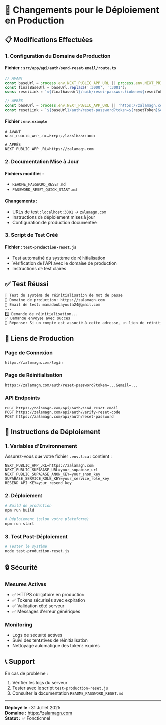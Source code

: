 # 🚀 Changements pour le Déploiement en Production

## 📋 Modifications Effectuées

### 1. **Configuration du Domaine de Production**

#### Fichier : `src/app/api/auth/send-reset-email/route.ts`
```typescript
// AVANT
const baseUrl = process.env.NEXT_PUBLIC_APP_URL || process.env.NEXT_PRIVATE_BASE_URL || 'http://localhost:3001';
const finalBaseUrl = baseUrl.replace(':3000', ':3001');
const resetLink = `${finalBaseUrl}/auth/reset-password?token=${resetToken}&email=${encodeURIComponent(email)}`;

// APRÈS
const baseUrl = process.env.NEXT_PUBLIC_APP_URL || 'https://zalamagn.com';
const resetLink = `${baseUrl}/auth/reset-password?token=${resetToken}&email=${encodeURIComponent(email)}`;
```

#### Fichier : `env.example`
```env
# AVANT
NEXT_PUBLIC_APP_URL=http://localhost:3001

# APRÈS
NEXT_PUBLIC_APP_URL=https://zalamagn.com
```

### 2. **Documentation Mise à Jour**

#### Fichiers modifiés :
- `README_PASSWORD_RESET.md`
- `PASSWORD_RESET_QUICK_START.md`

#### Changements :
- URLs de test : `localhost:3001` → `zalamagn.com`
- Instructions de déploiement mises à jour
- Configuration de production documentée

### 3. **Script de Test Créé**

#### Fichier : `test-production-reset.js`
- Test automatisé du système de réinitialisation
- Vérification de l'API avec le domaine de production
- Instructions de test claires

## ✅ Test Réussi

```bash
🧪 Test du système de réinitialisation de mot de passe
📍 Domaine de production: https://zalamagn.com
📧 Email de test: mamadoubayoula24@gmail.com
---
1️⃣ Demande de réinitialisation...
✅ Demande envoyée avec succès
📝 Réponse: Si un compte est associé à cette adresse, un lien de réinitialisation vous a été envoyé.
```

## 🔗 Liens de Production

### Page de Connexion
```
https://zalamagn.com/login
```

### Page de Réinitialisation
```
https://zalamagn.com/auth/reset-password?token=...&email=...
```

### API Endpoints
```
POST https://zalamagn.com/api/auth/send-reset-email
POST https://zalamagn.com/api/auth/verify-reset-code
POST https://zalamagn.com/api/auth/reset-password
```

## 🚀 Instructions de Déploiement

### 1. Variables d'Environnement
Assurez-vous que votre fichier `.env.local` contient :
```env
NEXT_PUBLIC_APP_URL=https://zalamagn.com
NEXT_PUBLIC_SUPABASE_URL=your_supabase_url
NEXT_PUBLIC_SUPABASE_ANON_KEY=your_anon_key
SUPABASE_SERVICE_ROLE_KEY=your_service_role_key
RESEND_API_KEY=your_resend_key
```

### 2. Déploiement
```bash
# Build de production
npm run build

# Déploiement (selon votre plateforme)
npm run start
```

### 3. Test Post-Déploiement
```bash
# Tester le système
node test-production-reset.js
```

## 🔒 Sécurité

### Mesures Actives
- ✅ HTTPS obligatoire en production
- ✅ Tokens sécurisés avec expiration
- ✅ Validation côté serveur
- ✅ Messages d'erreur génériques

### Monitoring
- Logs de sécurité activés
- Suivi des tentatives de réinitialisation
- Nettoyage automatique des tokens expirés

## 📞 Support

En cas de problème :
1. Vérifier les logs du serveur
2. Tester avec le script `test-production-reset.js`
3. Consulter la documentation `README_PASSWORD_RESET.md`

---

**Déployé le :** 31 Juillet 2025  
**Domaine :** https://zalamagn.com  
**Statut :** ✅ Fonctionnel 